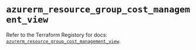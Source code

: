 # `azurerm_resource_group_cost_management_view`

Refer to the Terraform Registory for docs: [`azurerm_resource_group_cost_management_view`](https://www.terraform.io/docs/providers/azurerm/r/resource_group_cost_management_view).
